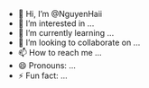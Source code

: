 - 👋 Hi, I’m @NguyenHaii
- 👀 I’m interested in ...
- 🌱 I’m currently learning ...
- 💞️ I’m looking to collaborate on ...
- 📫 How to reach me ...
- 😄 Pronouns: ...
- ⚡ Fun fact: ...

<!---
NguyenHaii/NguyenHaii is a ✨ special ✨ repository because its `README.md` (this file) appears on your GitHub profile.
You can click the Preview link to take a look at your changes.
--->
